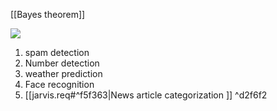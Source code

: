 [[Bayes theorem]]

![](/ZettleKasten/Unsorted/Attachment/Pasted_image_20250914191737.png)

1) spam detection
2) Number detection
3) weather  prediction
4) Face recognition
5) [[jarvis.req#^f5f363|News article categorization ]] ^d2f6f2